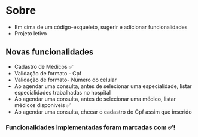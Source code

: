 # Sobre
- Em cima de um código-esqueleto, sugerir e adicionar funcionalidades 
- Projeto letivo

## Novas funcionalidades
- Cadastro de Médicos ✅
- Validação de formato - Cpf
- Validação de formato- Número do celular
- Ao agendar uma consulta, antes de selecionar uma especialidade, listar especialidades trabalhadas no hospital
- Ao agendar uma consulta, antes de selecionar uma médico, listar médicos disponiveis ✅
- Ao agendar uma consulta, checar o cadastro do Cpf assim que inserido

### Funcionalidades implementadas foram marcadas com ✅!
